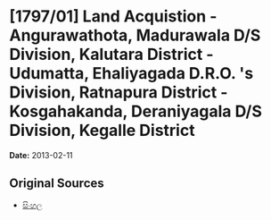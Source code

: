 # [1797/01] Land Acquistion - Angurawathota, Madurawala D/S Division, Kalutara District - Udumatta, Ehaliyagada D.R.O. 's Division, Ratnapura District - Kosgahakanda, Deraniyagala D/S Division, Kegalle District

**Date:** 2013-02-11

## Original Sources

- [සිංහල](https://documents.gov.lk/view/extra-gazettes/2013/2/1797-01_S.pdf)
